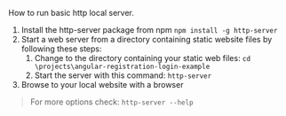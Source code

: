 How to run basic http local server.

1. Install the http-server package from npm `npm install -g http-server`
1. Start a web server from a directory containing static website files by following these steps:
   1. Change to the directory containing your static web files: `cd \projects\angular-registration-login-example`
   1. Start the server with this command: `http-server`
1. Browse to your local website with a browser

>For more options check: `http-server --help`


